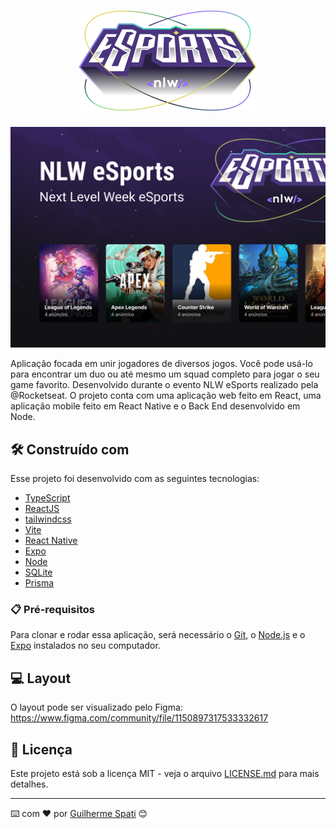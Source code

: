 <h1 align="center">
    <img src=".github/logo.png" alt="NLW eSports" title="NLW eSports" />
</h1>

<span align="center">
    <img src=".github/cover.png" alt="Capa NLW eSports" title="Capa NLW eSports" />
</span>

Aplicação focada em unir jogadores de diversos jogos. Você pode usá-lo para encontrar um duo ou até mesmo um squad completo para jogar o seu game favorito. Desenvolvido durante o evento NLW eSports realizado pela @Rocketseat. O projeto conta com uma aplicação web feito em React, uma aplicação mobile feito em React Native e o Back End desenvolvido em Node.

## 🛠️ Construído com

Esse projeto foi desenvolvido com as seguintes tecnologias:

- [TypeScript](https://www.typescriptlang.org/)
- [ReactJS](https://reactjs.org)
- [tailwindcss](https://tailwindcss.com/)
- [Vite](https://vitejs.dev)
- [React Native](https://reactnative.dev/)
- [Expo](https://expo.dev/)
- [Node](https://nodejs.org/en/)
- [SQLite](https://www.sqlite.org/)
- [Prisma](https://www.prisma.io/)

### 📋 Pré-requisitos

Para clonar e rodar essa aplicação, será necessário o [Git](https://git-scm.com), o [Node.js](https://nodejs.org/en/) e o [Expo](https://expo.dev/) instalados no seu computador.

## 💻 Layout

O layout pode ser visualizado pelo Figma: https://www.figma.com/community/file/1150897317533332617

## 📄 Licença

Este projeto está sob a licença MIT - veja o arquivo [LICENSE.md](LICENSE.md) para mais detalhes.

---
⌨️ com ❤️ por [Guilherme Spati](https://github.com/guispati) 😊
